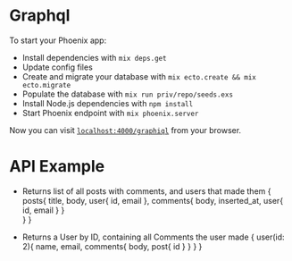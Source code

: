 # Graphql

To start your Phoenix app:

  * Install dependencies with `mix deps.get`
  * Update config files
  * Create and migrate your database with `mix ecto.create && mix ecto.migrate`
  * Populate the database with `mix run priv/repo/seeds.exs`
  * Install Node.js dependencies with `npm install`
  * Start Phoenix endpoint with `mix phoenix.server`

Now you can visit [`localhost:4000/graphiql`](http://localhost:4000/graphiql) from your browser.

# API Example

* Returns list of all posts with comments, and users that made them
    {
      posts{
        title,
        body,
        user{
          id,
          email
        },
        comments{
          body,
          inserted_at,
          user{
            id,
            email
          }
        }        
      }
    }

* Returns a User by ID, containing all Comments the user made
    {
      user(id: 2){
        name,
        email,
        comments{
          body,
          post{
            id
          }
        }
      }
    }
